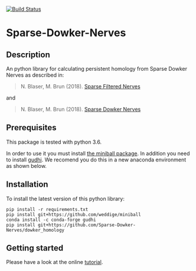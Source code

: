 [![Build Status](https://travis-ci.com/mbr085/Sparse-Dowker-Nerves.svg?branch=master)](https://travis-ci.com/mbr085/Sparse-Dowker-Nerves)

# Sparse-Dowker-Nerves

## Description

An python library for calculating persistent homology from Sparse Dowker Nerves as described in:
 

> N. Blaser, M. Brun (2018). [Sparse Filtered Nerves](https://arxiv.org/abs/1810.02149)

and

> N. Blaser, M. Brun (2018). [Sparse Dowker Nerves](https://arxiv.org/abs/1802.03655)

## Prerequisites

This package is tested with python 3.6. 

In order to use it you must install [the miniball package](https://github.com/weddige/miniball). 
In addition you need to install [gudhi](http://gudhi.gforge.inria.fr/python/latest/index.html). 
We recomend you do this in a new anaconda environment as shown below. 

## Installation

To install the latest version of this python library:

    pip install -r requirements.txt
    pip install git+https://github.com/weddige/miniball
    conda install -c conda-forge gudhi 
    pip install git+https://github.com/Sparse-Dowker-Nerves/dowker_homology

## Getting started

Please have a look at the online [tutorial](https://mbr085.github.io/Sparse-Dowker-Nerves). 
